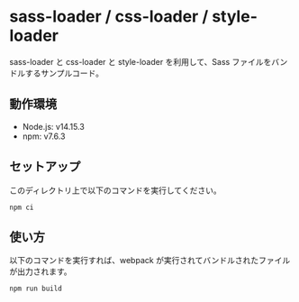 # sass-loader / css-loader / style-loader

sass-loader と css-loader と style-loader を利用して、Sass ファイルをバンドルするサンプルコード。

## 動作環境

- Node.js: v14.15.3
- npm: v7.6.3

## セットアップ

このディレクトリ上で以下のコマンドを実行してください。

```
npm ci
```

## 使い方

以下のコマンドを実行すれば、webpack が実行されてバンドルされたファイルが出力されます。

```
npm run build
```
